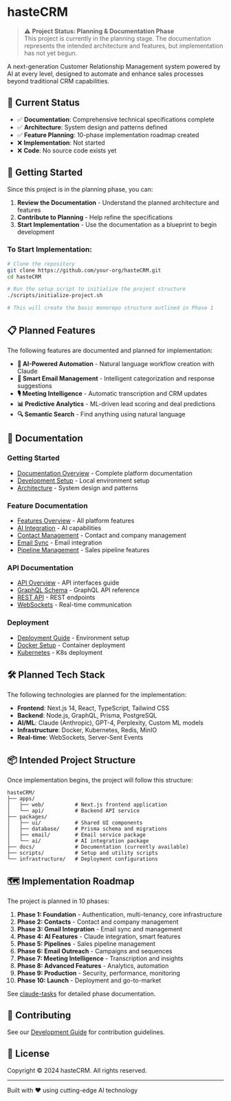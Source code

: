 # hasteCRM

> ⚠️ **Project Status: Planning & Documentation Phase**  
> This project is currently in the planning stage. The documentation represents the intended architecture and features, but implementation has not yet begun.

A next-generation Customer Relationship Management system powered by AI at every level, designed to automate and enhance sales processes beyond traditional CRM capabilities.

## 📌 Current Status

- ✅ **Documentation**: Comprehensive technical specifications complete
- ✅ **Architecture**: System design and patterns defined
- ✅ **Feature Planning**: 10-phase implementation roadmap created
- ❌ **Implementation**: Not started
- ❌ **Code**: No source code exists yet

## 🚀 Getting Started

Since this project is in the planning phase, you can:

1. **Review the Documentation** - Understand the planned architecture and features
2. **Contribute to Planning** - Help refine the specifications
3. **Start Implementation** - Use the documentation as a blueprint to begin development

### To Start Implementation:

```bash
# Clone the repository
git clone https://github.com/your-org/hasteCRM.git
cd hasteCRM

# Run the setup script to initialize the project structure
./scripts/initialize-project.sh

# This will create the basic monorepo structure outlined in Phase 1
```

## 📋 Planned Features

The following features are documented and planned for implementation:

- **🤖 AI-Powered Automation** - Natural language workflow creation with Claude
- **📧 Smart Email Management** - Intelligent categorization and response suggestions
- **🎙️ Meeting Intelligence** - Automatic transcription and CRM updates
- **📊 Predictive Analytics** - ML-driven lead scoring and deal predictions
- **🔍 Semantic Search** - Find anything using natural language

## 📖 Documentation

### Getting Started
- [Documentation Overview](./docs/documentation-overview.md) - Complete platform documentation
- [Development Setup](./docs/development/setup.md) - Local environment setup
- [Architecture](./docs/architecture/overview.md) - System design and patterns

### Feature Documentation
- [Features Overview](./docs/features/features-overview.md) - All platform features
- [AI Integration](./docs/features/ai-integration.md) - AI capabilities
- [Contact Management](./docs/features/contacts.md) - Contact and company management
- [Email Sync](./docs/features/email-sync.md) - Email integration
- [Pipeline Management](./docs/features/pipelines.md) - Sales pipeline features

### API Documentation
- [API Overview](./docs/api/api-overview.md) - API interfaces guide
- [GraphQL Schema](./docs/api/graphql-schema.md) - GraphQL API reference
- [REST API](./docs/api/rest-api.md) - REST endpoints
- [WebSockets](./docs/api/websockets.md) - Real-time communication

### Deployment
- [Deployment Guide](./docs/deployment/environments.md) - Environment setup
- [Docker Setup](./docs/deployment/docker.md) - Container deployment
- [Kubernetes](./docs/deployment/kubernetes.md) - K8s deployment

## 🛠️ Planned Tech Stack

The following technologies are planned for the implementation:

- **Frontend**: Next.js 14, React, TypeScript, Tailwind CSS
- **Backend**: Node.js, GraphQL, Prisma, PostgreSQL
- **AI/ML**: Claude (Anthropic), GPT-4, Perplexity, Custom ML models
- **Infrastructure**: Docker, Kubernetes, Redis, MinIO
- **Real-time**: WebSockets, Server-Sent Events

## 📦 Intended Project Structure

Once implementation begins, the project will follow this structure:

```
hasteCRM/
├── apps/
│   ├── web/          # Next.js frontend application
│   └── api/          # Backend API service
├── packages/
│   ├── ui/           # Shared UI components
│   ├── database/     # Prisma schema and migrations
│   ├── email/        # Email service package
│   └── ai/           # AI integration package
├── docs/             # Documentation (currently available)
├── scripts/          # Setup and utility scripts
└── infrastructure/   # Deployment configurations
```

## 🗺️ Implementation Roadmap

The project is planned in 10 phases:

1. **Phase 1: Foundation** - Authentication, multi-tenancy, core infrastructure
2. **Phase 2: Contacts** - Contact and company management
3. **Phase 3: Gmail Integration** - Email sync and management
4. **Phase 4: AI Features** - Claude integration, smart features
5. **Phase 5: Pipelines** - Sales pipeline management
6. **Phase 6: Email Outreach** - Campaigns and sequences
7. **Phase 7: Meeting Intelligence** - Transcription and insights
8. **Phase 8: Advanced Features** - Analytics, automation
9. **Phase 9: Production** - Security, performance, monitoring
10. **Phase 10: Launch** - Deployment and go-to-market

See [claude-tasks](./docs/claude-tasks/) for detailed phase documentation.

## 🤝 Contributing

See our [Development Guide](./docs/development/setup.md) for contribution guidelines.

## 📄 License

Copyright © 2024 hasteCRM. All rights reserved.

---

Built with ❤️ using cutting-edge AI technology